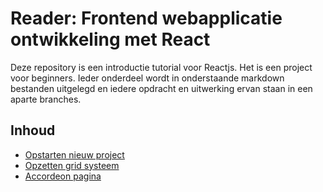 # Reader: Frontend webapplicatie ontwikkeling met React

Deze repository is een introductie tutorial voor Reactjs. Het is een project voor beginners.
Ieder onderdeel wordt in onderstaande markdown bestanden uitgelegd en iedere opdracht en uitwerking ervan staan in een aparte branches.  

## Inhoud

- [Opstarten nieuw project](initialisatie.md)
- [Opzetten grid systeem](gridsysteem.md)
- [Accordeon pagina](accordeon.md)


